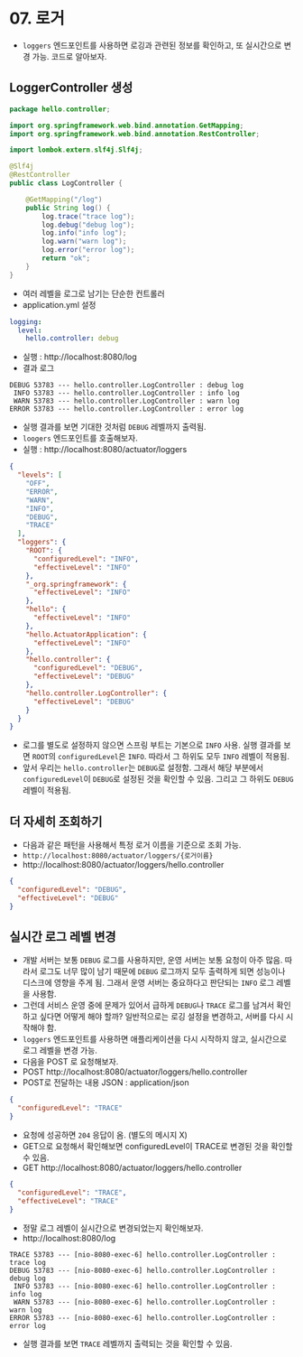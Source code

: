 # 07. 로거
- `loggers` 엔드포인트를 사용하면 로깅과 관련된 정보를 확인하고, 또 실시간으로 변경 가능. 코드로 알아보자.

## LoggerController 생성
```java
package hello.controller;

import org.springframework.web.bind.annotation.GetMapping;
import org.springframework.web.bind.annotation.RestController;

import lombok.extern.slf4j.Slf4j;

@Slf4j
@RestController
public class LogController {

	@GetMapping("/log")
	public String log() {
		log.trace("trace log");
		log.debug("debug log");
		log.info("info log");
		log.warn("warn log");
		log.error("error log");
		return "ok";
	}
}
```
- 여러 레벨을 로그로 남기는 단순한 컨트롤러
- application.yml 설정
```yaml
logging:
  level:
    hello.controller: debug
```
- 실행 : http://localhost:8080/log
- 결과 로그
```text
DEBUG 53783 --- hello.controller.LogController : debug log
 INFO 53783 --- hello.controller.LogController : info log
 WARN 53783 --- hello.controller.LogController : warn log
ERROR 53783 --- hello.controller.LogController : error log
```
- 실행 결과를 보면 기대한 것처럼 `DEBUG` 레벨까지 출력됨.
- `loogers` 엔드포인트를 호출해보자.
- 실행 : http://localhost:8080/actuator/loggers
```json
{
  "levels": [
    "OFF",
    "ERROR",
    "WARN",
    "INFO",
    "DEBUG",
    "TRACE"
  ],
  "loggers": {
    "ROOT": {
      "configuredLevel": "INFO",
      "effectiveLevel": "INFO"
    },
    "_org.springframework": {
      "effectiveLevel": "INFO"
    },
    "hello": {
      "effectiveLevel": "INFO"
    },
    "hello.ActuatorApplication": {
      "effectiveLevel": "INFO"
    },
    "hello.controller": {
      "configuredLevel": "DEBUG",
      "effectiveLevel": "DEBUG"
    },
    "hello.controller.LogController": {
      "effectiveLevel": "DEBUG"
    }
  }
}
```
- 로그를 별도로 설정하지 않으면 스프링 부트는 기본으로 `INFO` 사용. 실행 결과를 보면 `ROOT`의 `configuredLevel`은 `INFO`. 따라서 그 하위도 모두
`INFO` 레벨이 적용됨.
- 앞서 우리는 `hello.controller`는 `DEBUG`로 설정함. 그래서 해당 부분에서 `configuredLevel`이 `DEBUG`로 설정된 것을 확인할 수 있음. 그리고
그 하위도 `DEBUG` 레벨이 적용됨.

## 더 자세히 조회하기
- 다음과 같은 패턴을 사용해서 특정 로거 이름을 기준으로 조회 가능.
- `http://localhost:8080/actuator/loggers/{로거이름}`
- http://localhost:8080/actuator/loggers/hello.controller
```json
{
  "configuredLevel": "DEBUG",
  "effectiveLevel": "DEBUG"
}
```

## 실시간 로그 레벨 변경
- 개발 서버는 보통 `DEBUG` 로그를 사용하지만, 운영 서버는 보통 요청이 아주 많음. 따라서 로그도 너무 많이 남기 때문에 `DEBUG` 로그까지 모두 출력하게
되면 성능이나 디스크에 영향을 주게 됨. 그래서 운영 서버는 중요하다고 판단되는 `INFO` 로그 레벨을 사용함.
- 그런데 서비스 운영 중에 문제가 있어서 급하게 `DEBUG`나 `TRACE` 로그를 남겨서 확인하고 싶다면 어떻게 해야 할까? 일반적으로는 로깅 설정을 변경하고,
서버를 다시 시작해야 함.
- `loggers` 엔드포인트를 사용하면 애플리케이션을 다시 시작하지 않고, 실시간으로 로그 레벨을 변경 가능.
- 다음을 POST 로 요청해보자.
- POST http://localhost:8080/actuator/loggers/hello.controller
- POST로 전달하는 내용 JSON : application/json
```json
{
  "configuredLevel": "TRACE"
}
```
- 요청에 성공하면 `204` 응답이 옴. (별도의 메시지 X)
- GET으로 요청해서 확인해보면 configuredLevel이 TRACE로 변경된 것을 확인할 수 있음.
- GET http://localhost:8080/actuator/loggers/hello.controller
```json
{
  "configuredLevel": "TRACE",
  "effectiveLevel": "TRACE"
}
```
- 정말 로그 레벨이 실시간으로 변경되었는지 확인해보자.
- http://localhost:8080/log
```text
TRACE 53783 --- [nio-8080-exec-6] hello.controller.LogController : trace log
DEBUG 53783 --- [nio-8080-exec-6] hello.controller.LogController : debug log
 INFO 53783 --- [nio-8080-exec-6] hello.controller.LogController : info log
 WARN 53783 --- [nio-8080-exec-6] hello.controller.LogController : warn log
ERROR 53783 --- [nio-8080-exec-6] hello.controller.LogController : error log
```
- 실행 결과를 보면 `TRACE` 레벨까지 출력되는 것을 확인할 수 있음.


